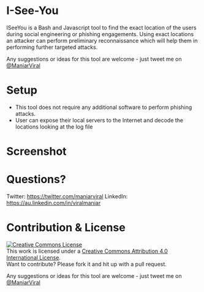 # I-See-You

ISeeYou is a Bash and Javascript tool to find the exact location of the users during social engineering or phishing engagements. Using exact locations an attacker can perform preliminary reconnaissance which will help them in performing further targeted attacks.

Any suggestions or ideas for this tool are welcome - just tweet me on [@ManiarViral](https://twitter.com/maniarviral)

# Setup

- This tool does not require any additional software to perform phishing attacks.
- User can expose their local servers to the Internet and decode the locations looking at the log file

# Screenshot

# Questions?

Twitter: https://twitter.com/maniarviral
LinkedIn: https://au.linkedin.com/in/viralmaniar

# Contribution & License

<a rel="license" href="http://creativecommons.org/licenses/by/4.0/"><img alt="Creative Commons License" style="border-width:0" src="https://i.creativecommons.org/l/by/4.0/80x15.png" /></a><br />This work is licensed under a <a rel="license" href="http://creativecommons.org/licenses/by/4.0/">Creative Commons Attribution 4.0 International License</a>.</br>
Want to contribute? Please fork it and hit up with a pull request.

Any suggestions or ideas for this tool are welcome - just tweet me on [@ManiarViral](https://twitter.com/maniarviral)
